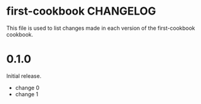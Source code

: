 # first-cookbook CHANGELOG

This file is used to list changes made in each version of the first-cookbook cookbook.

# 0.1.0

Initial release.

- change 0
- change 1

